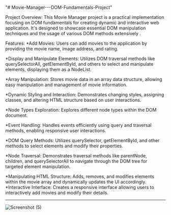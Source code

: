 "# Movie-Manager---DOM-Fundamentals-Project" 

Project Overview:
This Movie Manager project is a practical implementation focusing on DOM fundamentals for creating dynamic and interactive web application. It's designed to showcase essential DOM manipulation techniques and the usage of various DOM methods extensively .

Features:
*Add Movies: Users can add movies to the application by providing the movie name, image address, and rating.

*Display and Manipulate Elements: Utilizes DOM traversal methods like querySelectorAll, getElementById, and others to select and manipulate elements, displaying them as a NodeList.

*Array Manipulation: Stores movie data in an array data structure, allowing easy manipulation and management of movie information.

*Dynamic Styling and Interaction: Demonstrates changing styles, assigning classes, and altering HTML structure based on user interactions.

*Node Types Exploration: Explores different node types within the DOM document.

*Event Handling: Handles events efficiently using query and traversal methods, enabling responsive user interactions.

*DOM Query Methods: Utilizes querySelector, getElementById, and other methods to select elements and modify their properties.

*Node Traversal: Demonstrates traversal methods like parentNode, children, and querySelectorAll to navigate through the DOM tree for targeted element manipulation.

*Manipulating HTML Structure: Adds, removes, and modifies elements within the movie array and dynamically updates the UI accordingly.
*Interactive Interface: Creates a responsive interface allowing users to interactively add movies and modify their details.
*************************************************
![Screenshot (5)](https://github.com/hadeelshahin/Movie-Manager---DOM-Fundamentals-Project/assets/106568841/d19badf8-9fcf-49f8-ab49-4b5409e42a9a)


